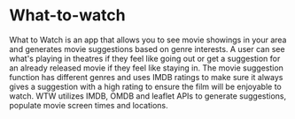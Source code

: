 # What-to-watch
What to Watch is an app that allows you to see movie showings in your area and generates movie suggestions based on genre interests. A user can see what's playing in theatres if they feel like going out or get a suggestion for an already released movie if they feel like staying in. The movie suggestion function has different genres and uses IMDB ratings to make sure it always gives a suggestion with a high rating to ensure the film will be enjoyable to watch. WTW utilizes IMDB, OMDB and leaflet APIs to generate suggestions, populate movie screen times and locations.

